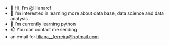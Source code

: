 - 👋 Hi, I’m @lilianarcf
- 👀 I’m interested in learning more about data base, data science and data analysis
- 🌱 I’m currently learning python
- 📫 You can contact me sending
- an email for liliana__ferreira@hotmail.com

<!---
lilianarcf/lilianarcf is a ✨ special ✨ repository because its `README.md` (this file) appears on your GitHub profile.
You can click the Preview link to take a look at your changes.

--->

